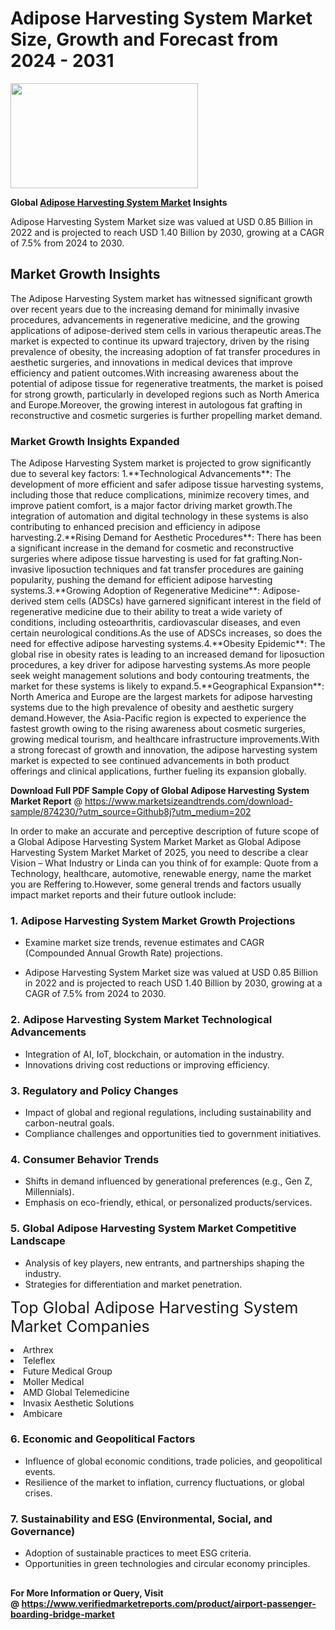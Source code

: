 <H1>Adipose Harvesting System Market Size, Growth and Forecast from 2024 - 2031</H1><img class="aligncenter size-medium wp-image-584254" src="https://thirdeyenews.in/wp-content/uploads/2024/09/Global-Market-Research-300x168.jpeg" alt="" width="300" height="168" /><p><strong>Global&nbsp;<a href="https://www.marketsizeandtrends.com/download-sample/874230/?utm_source=Github8j?utm_medium=202">Adipose Harvesting System Market</a> Insights</strong></p><p>Adipose Harvesting System Market size was valued at USD 0.85 Billion in 2022 and is projected to reach USD 1.40 Billion by 2030, growing at a CAGR of 7.5% from 2024 to 2030.</p><p><h2>Market Growth Insights</h2> The Adipose Harvesting System market has witnessed significant growth over recent years due to the increasing demand for minimally invasive procedures, advancements in regenerative medicine, and the growing applications of adipose-derived stem cells in various therapeutic areas.The market is expected to continue its upward trajectory, driven by the rising prevalence of obesity, the increasing adoption of fat transfer procedures in aesthetic surgeries, and innovations in medical devices that improve efficiency and patient outcomes.With increasing awareness about the potential of adipose tissue for regenerative treatments, the market is poised for strong growth, particularly in developed regions such as North America and Europe.Moreover, the growing interest in autologous fat grafting in reconstructive and cosmetic surgeries is further propelling market demand. <h3>Market Growth Insights Expanded</h3> The Adipose Harvesting System market is projected to grow significantly due to several key factors: 1.**Technological Advancements**: The development of more efficient and safer adipose tissue harvesting systems, including those that reduce complications, minimize recovery times, and improve patient comfort, is a major factor driving market growth.The integration of automation and digital technology in these systems is also contributing to enhanced precision and efficiency in adipose harvesting.2.**Rising Demand for Aesthetic Procedures**: There has been a significant increase in the demand for cosmetic and reconstructive surgeries where adipose tissue harvesting is used for fat grafting.Non-invasive liposuction techniques and fat transfer procedures are gaining popularity, pushing the demand for efficient adipose harvesting systems.3.**Growing Adoption of Regenerative Medicine**: Adipose-derived stem cells (ADSCs) have garnered significant interest in the field of regenerative medicine due to their ability to treat a wide variety of conditions, including osteoarthritis, cardiovascular diseases, and even certain neurological conditions.As the use of ADSCs increases, so does the need for effective adipose harvesting systems.4.**Obesity Epidemic**: The global rise in obesity rates is leading to an increased demand for liposuction procedures, a key driver for adipose harvesting systems.As more people seek weight management solutions and body contouring treatments, the market for these systems is likely to expand.5.**Geographical Expansion**: North America and Europe are the largest markets for adipose harvesting systems due to the high prevalence of obesity and aesthetic surgery demand.However, the Asia-Pacific region is expected to experience the fastest growth owing to the rising awareness about cosmetic surgeries, growing medical tourism, and healthcare infrastructure improvements.With a strong forecast of growth and innovation, the adipose harvesting system market is expected to see continued advancements in both product offerings and clinical applications, further fueling its expansion globally.</p><p><span class=""><strong>Download Full PDF Sample Copy of Global Adipose Harvesting System Market Report</strong> @ <a href="https://www.marketsizeandtrends.com/download-sample/874230/?utm_source=Github8j?utm_medium=202" target="_blank">https://www.marketsizeandtrends.com/download-sample/874230/?utm_source=Github8j?utm_medium=202</a></span></p><p>In order to make an accurate and perceptive description of future scope of a Global&nbsp;Adipose Harvesting System Market Market as Global&nbsp;Adipose Harvesting System Market Market of 2025, you need to describe a clear Vision &ndash; What Industry or Linda can you think of for example: Quote from a Technology, healthcare, automotive, renewable energy, name the market you are Reffering to.However, some general trends and factors usually impact market reports and their future outlook include:</p><h3>1.&nbsp;<strong>Adipose Harvesting System Market Growth Projections</strong></h3><ul><li>Examine market size trends, revenue estimates and CAGR (Compounded Annual Growth Rate) projections.</li><li><p>Adipose Harvesting System Market size was valued at USD 0.85 Billion in 2022 and is projected to reach USD 1.40 Billion by 2030, growing at a CAGR of 7.5% from 2024 to 2030.</p></li></ul><h3>2.&nbsp;<strong>Adipose Harvesting System Market Technological Advancements</strong></h3><ul><li>Integration of AI, IoT, blockchain, or automation in the industry.</li><li>Innovations driving cost reductions or improving efficiency.</li></ul><h3>3.&nbsp;<strong>Regulatory and Policy Changes</strong></h3><ul><li>Impact of global and regional regulations, including sustainability and carbon-neutral goals.</li><li>Compliance challenges and opportunities tied to government initiatives.</li></ul><h3>4.&nbsp;<strong>Consumer Behavior Trends</strong></h3><ul><li>Shifts in demand influenced by generational preferences (e.g., Gen Z, Millennials).</li><li>Emphasis on eco-friendly, ethical, or personalized products/services.</li></ul><h3>5.&nbsp;<strong>Global Adipose Harvesting System Market Competitive Landscape</strong></h3><ul><li>Analysis of key players, new entrants, and partnerships shaping the industry.</li><li>Strategies for differentiation and market penetration.</li></ul><p data-pm-slice="1 1 []"><span style="color: inherit; font-family: inherit; font-size: 25px;">Top Global Adipose Harvesting System Market Companies</span></p><div class="" data-test-id=""><p><li>Arthrex</li><li> Teleflex</li><li> Future Medical Group</li><li> Moller Medical</li><li> AMD Global Telemedicine</li><li> Invasix Aesthetic Solutions</li><li> Ambicare</li></p></div><h3>6.&nbsp;<strong>Economic and Geopolitical Factors</strong></h3><ul><li>Influence of global economic conditions, trade policies, and geopolitical events.</li><li>Resilience of the market to inflation, currency fluctuations, or global crises.</li></ul><h3>7.&nbsp;<strong>Sustainability and ESG (Environmental, Social, and Governance)</strong></h3><ul><li>Adoption of sustainable practices to meet ESG criteria.</li><li>Opportunities in green technologies and circular economy principles.</li></ul><h2><strong style="font-size: 14px;">For More Information or Query, Visit @&nbsp;</strong><a style="background-color: #ffffff; font-size: 14px;" href="https://www.marketsizeandtrends.com/report/adipose-harvesting-system-market/" target="_blank">https://www.verifiedmarketreports.com/product/airport-passenger-boarding-bridge-market</a></h2>